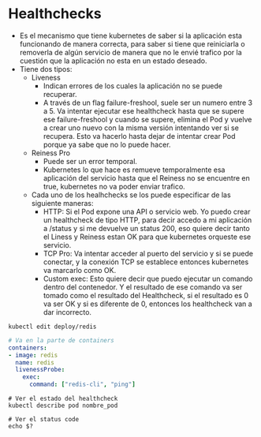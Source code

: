 # Healthchecks

* Es el mecanismo que tiene kubernetes de saber si la aplicación esta funcionando de manera correcta, para saber si tiene que reiniciarla o removerla de algún servicio de manera que no le envié trafico por la cuestión que la aplicación no esta en un estado deseado.
* Tiene dos tipos:
  * Liveness
    * Indican errores de los cuales la aplicación no se puede recuperar.
    * A través de un flag failure-freshool, suele ser un numero entre 3 a 5. Va intentar ejecutar ese healthcheck hasta que se supere ese failure-freshool y cuando se supere, elimina el Pod y vuelve a crear uno nuevo con la misma versión intentando ver si se recupera. Esto va hacerlo hasta dejar de intentar crear Pod porque ya sabe que no lo puede hacer.
  * Reiness Pro
    * Puede ser un error temporal.
    * Kubernetes lo que hace es remueve temporalmente esa aplicación del servicio hasta que el Reiness no se encuentre en true, kubernetes no va poder enviar trafico.
  * Cada uno de los healhchecks se los puede especificar de las siguiente maneras:
    * HTTP: Si el Pod expone una API o servicio web. Yo puedo crear un healthcheck de tipo HTTP, para decir accedo a mi aplicación a /status y si me devuelve un status 200, eso quiere decir tanto el Liness y Reiness estan OK para que kubernetes orqueste ese servicio.
    * TCP Pro: Va intentar acceder al puerto del servicio y si se puede conectar, y la conexión TCP se establece entonces kubernetes va marcarlo como OK.
    * Custom exec: Esto quiere decir que puedo ejecutar un comando dentro del contenedor. Y el resultado de ese comando va ser tomado como el resultado del Healthcheck, si el resultado es 0 va ser OK y si es diferente de 0, entonces los healthcheck van a dar incorrecto.

```shell
kubectl edit deploy/redis
```

```yaml
# Va en la parte de containers
containers:
- image: redis
  name: redis
  livenessProbe:
    exec:
      command: ["redis-cli", "ping"]
```

```shell
# Ver el estado del healthcheck
kubectl describe pod nombre_pod

# Ver el status code
echo $?
```



